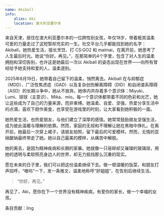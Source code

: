 ```yaml
---
name: Akiball
info:
    alias: Aki
    location: 澳大利亚墨尔本
---
```


来自天津，居住在澳大利亚墨尔本的一位跨性别女孩，年仅18岁，带着极其温柔可爱的力量走过了这短暂却充实的一生。社交平台几乎都能找到她的名字：Akiball，她热爱生活，擅长烹饪、打 CS:GO2 和 maimai，在离开前，她思考了人生最后时光。她说“你好。再见。”，在那简单的4个字里，包含了对人生的温柔拥抱和深切告别，也许这是她最后一次以 Akiball 的姿态出现在世界——向所有曾经给予她支持和爱的人，温柔道别。

2025年6月19日，她带着自己留下的温柔，悄然离去。Akiball 在与抑郁症（MDD）、广泛性焦虑症（GAD）以及复杂创伤解离障碍（DID）和自闭谱系障碍（ASD）的长期斗争中，她从不放弃。她体内共存着多个意识体：Miyuki、Lumi、球球（主意识）、Mika、mio。每一个意识体都带着不同的色彩和光芒，她让这些成为了自己的力量来源，而非束缚。她温柔、自爱、坚强，热爱分享生活中的点滴，喜欢下厨作美食，也享受在游戏里的时刻，让大家看到她积极的一面。

她热爱生活，也热爱朋友，与他们建立了深厚的感情。她常常鼓励朋友坚强生活，成为彼此温暖与理解的依靠。然而，家庭的无视和不理解让她在黑暗中挣扎。在离开前，她最后一次穿上裙子，请朋友拍照，留下最后的可爱模样。然而，无情的亚硝酸钠最终带走了她。她以自己最美的模样，从痛苦中解脱。

她的离去，是因为精神疾病和长期的家暴。她就像一只易碎却又璀璨的玻璃球，用她的透明与柔软照亮身边人的世界，却无力抵挡那么沉重的现实。

愿在未来的日子里，我们可以把这份温柔继续下去。做一顿温暖的饭菜，和朋友打声招呼，“嗷呜”一下，发一条推文，温柔地称呼“好姐姐”，在告别后继续生活。

> “你好。再见。”

再见了，Aki，愿你在下一个世界没有精神疾病，有爱你的家长，做一个幸福的女孩。

条目贡献：ling
